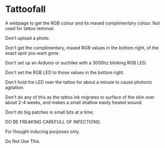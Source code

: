 # Tattoofall
A webpage to get the RGB colour and its maxed complimentary colour. Not used for tattoo removal.

Don't upload a photo.

Don't get the complimentary, maxed RGB values in the bottom right, of the exact spot you want gone.

Don't set up an Arduino or suchlike with a 3000hz blinking RGB LED.

Don't set the RGB LED to those values in the bottom right.

Don't hold the LED over the tattoo for about a minute to cause photonic agitation.

Don't do any of this as the tattoo ink migrates to surface of the skin over about 2-4 weeks, and makes a small shallow easily healed wound.

Don't do big patches in small bits at a time.

DO BE FREAKING CAREFULL OF INFECTIONS.

For thought inducing purposes only.

Do Not Use This.
